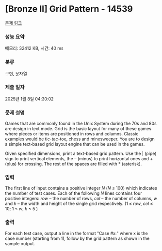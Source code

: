 # [Bronze II] Grid Pattern - 14539 

[문제 링크](https://www.acmicpc.net/problem/14539) 

### 성능 요약

메모리: 32412 KB, 시간: 40 ms

### 분류

구현, 문자열

### 제출 일자

2025년 1월 8일 04:30:02

### 문제 설명

<p>Games that are commonly found in the Unix System during the 70s and 80s are design in text mode. Grid is the basic layout for many of these games where pieces or items are positioned in rows and columns. Classic examples would be tic-tac-toe, chess and minesweeper. You are to design a simple text-based grid layout engine that can be used in the games.</p>

<p>Given specified dimensions, print a text-based grid pattern. Use the | (pipe) sign to print vertical elements, the – (minus) to print horizontal ones and + (plus) for crossing. The rest of the spaces are filled with * (asterisk).</p>

### 입력 

 <p>The first line of input contains a positive integer <em>N</em> (<em>N</em> ≤ 100) which indicates the number of test cases. Each of the following <em>N</em> lines contains four positive integers: <em>row</em> – the number of rows, <em>col</em> – the number of columns, <em>w</em> and <em>h</em> – the width and height of the single grid respectively. (1 ≤ <em>row</em>, <em>col</em> ≤ 10; 1 ≤  <em>w</em>, <em>h</em> ≤ 5 )</p>

### 출력 

 <p>For each test case, output a line in the format "Case #x:" where x is the case number (starting from 1), follow by the grid pattern as shown in the sample output.</p>

